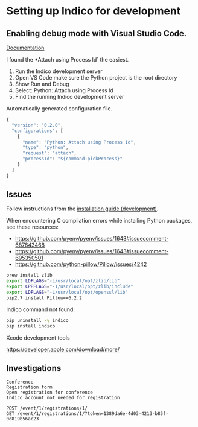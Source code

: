 # Setting up Indico for development

## Enabling debug mode with Visual Studio Code.

[Documentation](https://code.visualstudio.com/docs/python/debugging)

I found the *Attach using Process Id` the easiest.

1. Run the Indico development server
2. Open VS Code make sure the Python project is the root directory
3. Show Run and Debug
4. Select: Python: Attach using Process Id
5. Find the running Indico development server

Automatically generated configuration file.

```javascript
{
  "version": "0.2.0",
  "configurations": [
    {
      "name": "Python: Attach using Process Id",
      "type": "python",
      "request": "attach",
      "processId": "${command:pickProcess}"
    }
  ]
}
```

## Issues

Follow instructions from the [installation guide (development)](https://docs.getindico.io/en/stable/installation/development/).

When encountering C compilation errors while installing Python packages, see these resources:

* https://github.com/pyenv/pyenv/issues/1643#issuecomment-687643468
* https://github.com/pyenv/pyenv/issues/1643#issuecomment-695350501
* https://github.com/python-pillow/Pillow/issues/4242

```bash
brew install zlib
export LDFLAGS="-L/usr/local/opt/zlib/lib"
export CPPFLAGS="-I/usr/local/opt/zlib/include"
export LDFLAGS="-L/usr/local/opt/openssl/lib"
pip2.7 install Pillow==6.2.2
```

Indico command not found:

```bash
pip uninstall -y indico
pip install indico
```

Xcode development tools

https://developer.apple.com/download/more/

## Investigations

```
Conference
Registration form
Open registration for conference
Indico account not needed for registration

POST /event/1/registrations/1/
GET /event/1/registrations/1/?token=1389da6e-4d03-4213-b85f-0d819b56ac23
```
